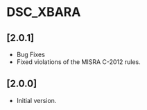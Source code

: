 # DSC_XBARA

## [2.0.1]

- Bug Fixes
- Fixed violations of the MISRA C-2012 rules.

## [2.0.0]

- Initial version.
